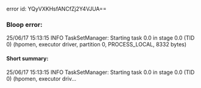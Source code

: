 error id: YQyVXKHsfANCfZj2Y4VJUA==
### Bloop error:

25/06/17 15:13:15 INFO TaskSetManager: Starting task 0.0 in stage 0.0 (TID 0) (hpomen, executor driver, partition 0, PROCESS_LOCAL, 8332 bytes)
#### Short summary: 

25/06/17 15:13:15 INFO TaskSetManager: Starting task 0.0 in stage 0.0 (TID 0) (hpomen, executor driv...